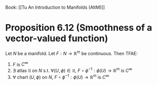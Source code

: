Book: [[Tu An Introduction to Manifolds (AItM)]]
# Proposition 6.12 (Smoothness of a vector-valued function)
Let $N$ be a manifold.
Let $F:N\to \mathbb{R}^{m}$ be continuous.
Then TFAE:
1. $F$ is $C^{\infty}$
2. $\exists$ atlas $\mathfrak{U}$ on $N$ s.t. $\forall(U,\phi)\in \mathfrak{U}$, $F\circ \phi ^{-1}:\phi(U)\to \mathbb{R}^{m}$ is $C^{\infty}$
3. $\forall$ chart $(U,\phi)$ on $N$, $F\circ \phi ^{-1}:\phi(U)\to \mathbb{R}^{m}$ is $C^{\infty}$

